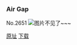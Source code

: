 ### Air Gap
No.2651
![图片不见了~~~](https://imgs.xkcd.com/comics/air_gap.png)

[原址](https://xkcd.com//2651) [下载](https://imgs.xkcd.com/comics/air_gap.png)

